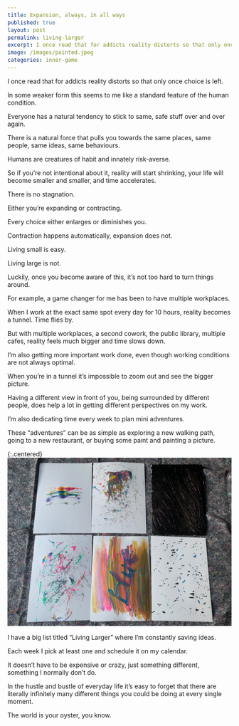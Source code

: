 ```yaml
---
title: Expansion, always, in all ways
published: true
layout: post
permalink: living-larger
excerpt: I once read that for addicts reality distorts so that only once choice is left.
image: /images/painted.jpeg
categories: inner-game
---
```


I once read that for addicts reality distorts so that only once choice is left.

In some weaker form this seems to me like a standard feature of the human condition.

Everyone has a natural tendency to stick to same, safe stuff over and over again.

There is a natural force that pulls you towards the same places, same people, same ideas, same behaviours.

Humans are creatures of habit and innately risk-averse.

So if you’re not intentional about it, reality will start shrinking, your life will become smaller and smaller, and time accelerates.

There is no stagnation.

Either you’re expanding or contracting.

Every choice either enlarges or diminishes you.

Contraction happens automatically, expansion does not.

Living small is easy.

Living large is not.

Luckily, once you become aware of this, it’s not too hard to turn things around.

For example, a game changer for me has been to have multiple workplaces.

When I work at the exact same spot every day for 10 hours, reality becomes a tunnel. Time flies by.

But with multiple workplaces, a second cowork, the public library, multiple cafes, reality feels much bigger and time slows down.

I’m also getting more important work done, even though working conditions are not always optimal.

When you’re in a tunnel it’s impossible to zoom out and see the bigger picture.

Having a different view in front of you, being surrounded by different people, does help a lot in getting different perspectives on my work.

I’m also dedicating time every week to plan mini adventures.

These “adventures” can be as simple as exploring a new walking path, going to a new restaurant, or buying some paint and painting a picture.

{:.centered}
![](/images/painted.jpeg)

I have a big list titled “Living Larger” where I’m constantly saving ideas.

Each week I pick at least one and schedule it on my calendar.

It doesn’t have to be expensive or crazy, just something different, something I normally don’t do.

In the hustle and bustle of everyday life it’s easy to forget that there are literally infinitely many different things you could be doing at every single moment.

The world is your oyster, you know.

